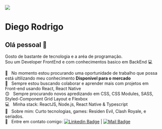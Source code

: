 <img width="auto" height="" src="https://miro.medium.com/max/2800/1*qaQYJcS48yV8oNJO8u8L5w.png">


# Diego Rodrigo

## Olá pessoal 👋
Gosto de bastante de tecnologia e a aréa de programação.
<br/>Sou um Developer FrontEnd e com conhecimentos basico em BackEnd :computer:

 :rocket:  &nbsp; No momento estou procurando uma oportunidade de trabalho que possa está ultilizando meu conhecimento **Disponivel para o mercado**
 <br/> :purple_heart: &nbsp; Sempre estou buscando colaborar e aprender mais com projetos em Front-end usando React, React Native
 <br/> :blush: &nbsp; Sempre procurando novos apredizando em CSS, CSS Modules, SASS, Styled-Component Grid Layout e Flexbox
 <br/> :computer: &nbsp; Minha stack: ReactJS, Node.js, React Native & Typescript
 <br/> 💬  &nbsp; Sobre mim: Curto tecnologias, games: Residen Evil, Clash Royale, e seriados.
 <br/> :email: &nbsp; Entre em contato comigo: [![Linkedin Badge](https://img.shields.io/badge/-DiegoRodrigo-blue?style=flat-square&logo=Linkedin&logoColor=white&link=https://www.linkedin.com/in/diego-r-507b8326/)](https://www.linkedin.com/in/diego-r-507b8326/) 
| 
[![Mail Badge](https://img.shields.io/badge/Email-diego.rodrigo.santos%40outlook.com.br-blue)](mailto:diego.rodrigo.santos@outlook.com.br)

